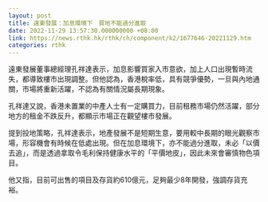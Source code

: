 ```yaml
---
layout: post
title: 遠東發展：加息環境下　買地不能過分進取
date: 2022-11-29 13:57:30.000000000 +08:00
link: https://news.rthk.hk/rthk/ch/component/k2/1677646-20221129.htm
categories: rthk
---
```


遠東發展董事總經理孔祥達表示，加息影響買家入市意欲，加上人口出現暫時流失，都導致樓市出現調整。但他認為，香港稅率低，具有競爭優勢，一旦與內地通關，市場將重新活躍，不認為有關情況屬長期現象。

孔祥達又說，香港未置業的中產人士有一定購買力，目前租務市場仍然活躍，部分地方的租金不跌反升，都顯示市場正在觀望樓市發展。

提到投地策略，孔祥達表示，地產發展不是短期生意，要用較中長期的眼光觀察市場，形容機會有時候在低處出現。但在加息環境下，亦不能過分進取，未必「以價去追」，而是透過拿取令毛利保持健康水平的「平價地皮」，因此未來會審慎物色項目。

他又指，目前可出售的項目及存貨約610億元，足夠最少8年開發，強調存貨充裕。

